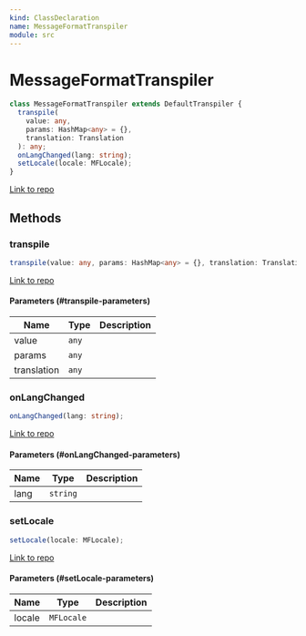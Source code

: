 ```yaml
---
kind: ClassDeclaration
name: MessageFormatTranspiler
module: src
---
```


# MessageFormatTranspiler

```ts
class MessageFormatTranspiler extends DefaultTranspiler {
  transpile(
    value: any,
    params: HashMap<any> = {},
    translation: Translation
  ): any;
  onLangChanged(lang: string);
  setLocale(locale: MFLocale);
}
```

[Link to repo](https://github.com/ngneat/transloco/blob/master/projects/ngneat/transloco-messageformat/src/lib/messageformat.transpiler.ts#L21-L67)

## Methods

### transpile

```ts
transpile(value: any, params: HashMap<any> = {}, translation: Translation): any;
```

[Link to repo](https://github.com/ngneat/transloco/blob/master/projects/ngneat/transloco-messageformat/src/lib/messageformat.transpiler.ts#L36-L58)

#### Parameters (#transpile-parameters)

| Name        | Type  | Description |
| ----------- | ----- | ----------- |
| value       | `any` |             |
| params      | `any` |             |
| translation | `any` |             |

### onLangChanged

```ts
onLangChanged(lang: string);
```

[Link to repo](https://github.com/ngneat/transloco/blob/master/projects/ngneat/transloco-messageformat/src/lib/messageformat.transpiler.ts#L60-L62)

#### Parameters (#onLangChanged-parameters)

| Name | Type     | Description |
| ---- | -------- | ----------- |
| lang | `string` |             |

### setLocale

```ts
setLocale(locale: MFLocale);
```

[Link to repo](https://github.com/ngneat/transloco/blob/master/projects/ngneat/transloco-messageformat/src/lib/messageformat.transpiler.ts#L64-L66)

#### Parameters (#setLocale-parameters)

| Name   | Type       | Description |
| ------ | ---------- | ----------- |
| locale | `MFLocale` |             |
